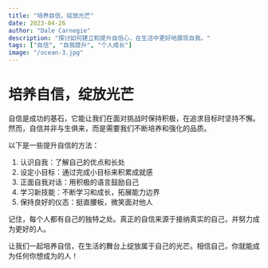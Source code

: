```yaml
---
title: "培养自信，绽放光芒"
date: 2023-04-26
author: "Dale Carnegie"
description: "探讨如何建立和提升自信心，在生活中更好地展现自我。"
tags: ["自信", "自我提升", "个人成长"]
image: "/ocean-3.jpg"
---
```


# 培养自信，绽放光芒

自信是成功的基石，它能让我们在面对挑战时保持积极，在追求目标时坚持不懈。然而，自信并非与生俱来，而是需要我们不断培养和强化的品质。

以下是一些提升自信的方法：

1. 认识自我：了解自己的优点和长处
2. 设定小目标：通过完成小目标来积累成就感
3. 正面自我对话：用积极的语言鼓励自己
4. 学习新技能：不断学习和成长，拓展能力边界
5. 保持良好的仪态：挺直腰板，微笑面对他人

记住，每个人都有自己的独特之处。真正的自信来源于接纳真实的自己，并努力成为更好的人。

让我们一起培养自信，在生活的舞台上绽放属于自己的光芒。相信自己，你就能成为任何你想成为的人！
